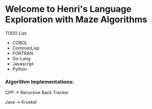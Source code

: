# Welcome to Henri's Language Exploration with Maze Algorithms

TODO List:
* COBOL
* CommonLisp
* FORTRAN
* Go-Lang
* Javascript
* Python

### Algorithm Implementations:
CPP -> Recursive Back Tracker

Java -> Kruskal


